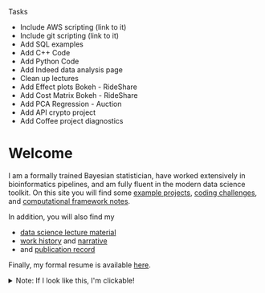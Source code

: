 
Tasks
- Include AWS scripting (link to it)
- Include git scripting (link to it)
- Add SQL examples
- Add C++ Code
- Add Python Code
- Add Indeed data analysis page
- Clean up lectures
- Add Effect plots Bokeh - RideShare
- Add Cost Matrix Bokeh - RideShare
- Add PCA Regression - Auction
- Add API crypto project
- Add Coffee project diagnostics


# Welcome

I am a formally trained Bayesian statistician,
have worked extensively in bioinformatics pipelines,
and am fully fluent in the modern data science toolkit.
On this site you will find some [example projects](https://github.com/pointOfive/Examples/tree/master/Data),
[coding challenges](https://github.com/pointOfive/Examples/tree/master/Code#coding),
and [computational framework notes](https://github.com/pointOfive/Examples/tree/master/Compute#computing).

In addition, you will also find my 
- [data science lecture material](https://github.com/pointOfive/Examples/tree/master/Lectures#lecture-material)
- [work history](https://github.com/pointOfive/Examples/tree/master/Experience#experience) and [narrative](https://github.com/pointOfive/Examples/tree/master/Bio#about)
- and [publication record](https://github.com/pointOfive/Examples/tree/master/Publications#publications)

Finally, my formal resume is available [here](SchwartzCV.pdf). 


<details>
<summary>
Note: If I look like this, I'm clickable!
</summary>
And clicking me will expand to reveal further information
</details>


